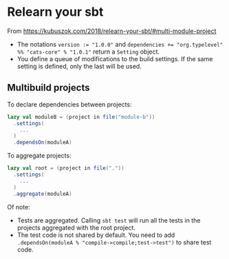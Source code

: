 # Relearn your sbt

From https://kubuszok.com/2018/relearn-your-sbt/#multi-module-project

- The notations `version := "1.0.0"` and `dependencies += "org.typelevel" %% "cats-core" % "1.0.1"` return a `Setting` object.
- You define a queue of modifications to the build settings. If the same setting is defined, only the last will be used.

## Multibuild projects

To declare dependencies between projects:
```scala
lazy val moduleB = (project in file("module-b"))
  .settings(
    ...
  )
  .dependsOn(moduleA)
```

To aggregate projects:
```scala
lazy val root = (project in file("."))
  .settings(
    ...
  )
  .aggregate(moduleA)
```

Of note:
- Tests are aggregated. Calling `sbt test` will run all the tests in the projects aggregated with the root project.
- The test code is not shared by default. You need to add `.dependsOn(moduleA % "compile->compile;test->test")` to share test code.